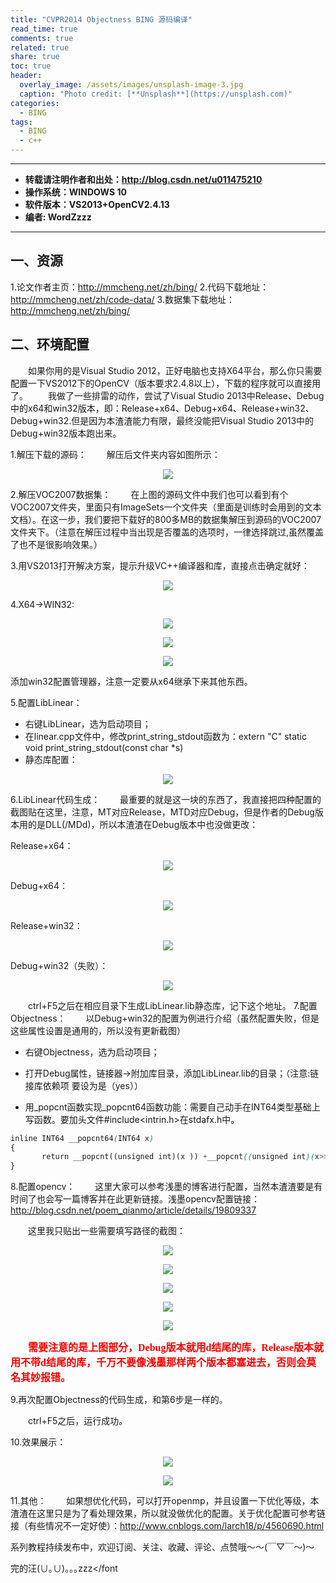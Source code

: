 ```yaml
---
title: "CVPR2014 Objectness BING 源码编译"
read_time: true
comments: true
related: true
share: true
toc: true
header:
  overlay_image: /assets/images/unsplash-image-3.jpg
  caption: "Photo credit: [**Unsplash**](https://unsplash.com)"
categories:
  - BING
tags:
  - BING
  - c++
---
```

----------

- **转载请注明作者和出处：http://blog.csdn.net/u011475210**
- **操作系统：WINDOWS 10**
- **软件版本：VS2013+OpenCV2.4.13**
- **编者: WordZzzz**

----------

## 一、资源

1.论文作者主页：http://mmcheng.net/zh/bing/
2.代码下载地址：http://mmcheng.net/zh/code-data/
3.数据集下载地址：http://mmcheng.net/zh/bing/

## 二、环境配置

&emsp;&emsp;如果你用的是Visual Studio 2012，正好电脑也支持X64平台，那么你只需要配置一下VS2012下的OpenCV（版本要求2.4.8以上），下载的程序就可以直接用了。
&emsp;&emsp;我做了一些排雷的动作，尝试了Visual Studio 2013中Release、Debug中的x64和win32版本，即：Release+x64、Debug+x64、Release+win32、Debug+win32.但是因为本渣渣能力有限，最终没能把Visual Studio 2013中的Debug+win32版本跑出来。

1.解压下载的源码：
&emsp;&emsp;解压后文件夹内容如图所示：

<p></p>
<div align=center><img src="http://img.blog.csdn.net/20170903110934676?watermark/2/text/aHR0cDovL2Jsb2cuY3Nkbi5uZXQvdTAxMTQ3NTIxMA==/font/5a6L5L2T/fontsize/400/fill/I0JBQkFCMA==/dissolve/70/gravity/SouthEast"/></div>
<p></p>

2.解压VOC2007数据集：
&emsp;&emsp;在上图的源码文件中我们也可以看到有个VOC2007文件夹，里面只有ImageSets一个文件夹（里面是训练时会用到的文本文档）。在这一步，我们要把下载好的800多MB的数据集解压到源码的VOC2007文件夹下。（注意在解压过程中当出现是否覆盖的选项时，一律选择跳过,虽然覆盖了也不是很影响效果。）

3.用VS2013打开解决方案，提示升级VC++编译器和库，直接点击确定就好：

<p></p>
<div align=center><img src="http://img.blog.csdn.net/20170903111124791?watermark/2/text/aHR0cDovL2Jsb2cuY3Nkbi5uZXQvdTAxMTQ3NTIxMA==/font/5a6L5L2T/fontsize/400/fill/I0JBQkFCMA==/dissolve/70/gravity/SouthEast"/></div>
<p></p>

4.X64->WIN32:

<p></p>
<div align=center><img src="http://img.blog.csdn.net/20170903111218240?watermark/2/text/aHR0cDovL2Jsb2cuY3Nkbi5uZXQvdTAxMTQ3NTIxMA==/font/5a6L5L2T/fontsize/400/fill/I0JBQkFCMA==/dissolve/70/gravity/SouthEast"/></div>
<p></p>

<p></p>
<div align=center><img src="http://img.blog.csdn.net/20170903111248523?watermark/2/text/aHR0cDovL2Jsb2cuY3Nkbi5uZXQvdTAxMTQ3NTIxMA==/font/5a6L5L2T/fontsize/400/fill/I0JBQkFCMA==/dissolve/70/gravity/SouthEast"/></div>
<p></p>

<p></p>
<div align=center><img src="http://img.blog.csdn.net/20170903111311467?watermark/2/text/aHR0cDovL2Jsb2cuY3Nkbi5uZXQvdTAxMTQ3NTIxMA==/font/5a6L5L2T/fontsize/400/fill/I0JBQkFCMA==/dissolve/70/gravity/SouthEast"/></div>
<p></p>

添加win32配置管理器，注意一定要从x64继承下来其他东西。

5.配置LibLinear：
- 右键LibLinear，选为启动项目；
- 在linear.cpp文件中，修改print_string_stdout函数为：extern "C" static void print_string_stdout(const char *s)
- 静态库配置：

<p></p>
<div align=center><img src="http://img.blog.csdn.net/20170903111729176?watermark/2/text/aHR0cDovL2Jsb2cuY3Nkbi5uZXQvdTAxMTQ3NTIxMA==/font/5a6L5L2T/fontsize/400/fill/I0JBQkFCMA==/dissolve/70/gravity/SouthEast"/></div>
<p></p>

6.LibLinear代码生成：
&emsp;&emsp;最重要的就是这一块的东西了，我直接把四种配置的截图贴在这里，注意，MT对应Release，MTD对应Debug，但是作者的Debug版本用的是DLL(/MDd)，所以本渣渣在Debug版本中也没做更改：

Release+x64：

<p></p>
<div align=center><img src="http://img.blog.csdn.net/20170903111535986?watermark/2/text/aHR0cDovL2Jsb2cuY3Nkbi5uZXQvdTAxMTQ3NTIxMA==/font/5a6L5L2T/fontsize/400/fill/I0JBQkFCMA==/dissolve/70/gravity/SouthEast"/></div>
<p></p>

Debug+x64：

<p></p>
<div align=center><img src="http://img.blog.csdn.net/20170903111413318?watermark/2/text/aHR0cDovL2Jsb2cuY3Nkbi5uZXQvdTAxMTQ3NTIxMA==/font/5a6L5L2T/fontsize/400/fill/I0JBQkFCMA==/dissolve/70/gravity/SouthEast"/></div>
<p></p>

Release+win32：

<p></p>
<div align=center><img src="http://img.blog.csdn.net/20170903111515044?watermark/2/text/aHR0cDovL2Jsb2cuY3Nkbi5uZXQvdTAxMTQ3NTIxMA==/font/5a6L5L2T/fontsize/400/fill/I0JBQkFCMA==/dissolve/70/gravity/SouthEast"/></div>
<p></p>

Debug+win32（失败）：

<p></p>
<div align=center><img src="http://img.blog.csdn.net/20170903111445504?watermark/2/text/aHR0cDovL2Jsb2cuY3Nkbi5uZXQvdTAxMTQ3NTIxMA==/font/5a6L5L2T/fontsize/400/fill/I0JBQkFCMA==/dissolve/70/gravity/SouthEast"/></div>
<p></p>


&emsp;&emsp;ctrl+F5之后在相应目录下生成LibLinear.lib静态库，记下这个地址。
7.配置Objectness：
&emsp;&emsp;以Debug+win32的配置为例进行介绍（虽然配置失败，但是这些属性设置是通用的，所以没有更新截图）

- 右键Objectness，选为启动项目；
- 打开Debug属性，链接器->附加库目录，添加LibLinear.lib的目录；（注意:链接库依赖项 要设为是（yes））

- 用_popcnt函数实现_popcnt64函数功能：需要自己动手在INT64类型基础上写函数。要加头文件#include<intrin.h>在stdafx.h中。
```css
inline INT64 __popcnt64(INT64 x)
{
       return __popcnt((unsigned int)(x )) +__popcnt((unsigned int)(x>> 32));
}
```

8.配置opencv：
&emsp;&emsp;这里大家可以参考浅墨的博客进行配置，当然本渣渣要是有时间了也会写一篇博客并在此更新链接。浅墨opencv配置链接：
http://blog.csdn.net/poem_qianmo/article/details/19809337

&emsp;&emsp;这里我只贴出一些需要填写路径的截图：

<p></p>
<div align=center><img src="http://img.blog.csdn.net/20170903150731185?watermark/2/text/aHR0cDovL2Jsb2cuY3Nkbi5uZXQvdTAxMTQ3NTIxMA==/font/5a6L5L2T/fontsize/400/fill/I0JBQkFCMA==/dissolve/70/gravity/SouthEast"/></div>
<p></p>

<p></p>
<div align=center><img src="http://img.blog.csdn.net/20170903150751508?watermark/2/text/aHR0cDovL2Jsb2cuY3Nkbi5uZXQvdTAxMTQ3NTIxMA==/font/5a6L5L2T/fontsize/400/fill/I0JBQkFCMA==/dissolve/70/gravity/SouthEast"/></div>
<p></p>

<p></p>
<div align=center><img src="http://img.blog.csdn.net/20170903150810256?watermark/2/text/aHR0cDovL2Jsb2cuY3Nkbi5uZXQvdTAxMTQ3NTIxMA==/font/5a6L5L2T/fontsize/400/fill/I0JBQkFCMA==/dissolve/70/gravity/SouthEast"/></div>
<p></p>

<p></p>
<div align=center><img src="http://img.blog.csdn.net/20170903150831273?watermark/2/text/aHR0cDovL2Jsb2cuY3Nkbi5uZXQvdTAxMTQ3NTIxMA==/font/5a6L5L2T/fontsize/400/fill/I0JBQkFCMA==/dissolve/70/gravity/SouthEast"/></div>
<p></p>

<p></p>
<div align=center><img src="http://img.blog.csdn.net/20170903150858382?watermark/2/text/aHR0cDovL2Jsb2cuY3Nkbi5uZXQvdTAxMTQ3NTIxMA==/font/5a6L5L2T/fontsize/400/fill/I0JBQkFCMA==/dissolve/70/gravity/SouthEast"/></div>
<p></p>

&emsp;&emsp;**<font color="red" size=3 face="仿宋">需要注意的是上图部分，Debug版本就用d结尾的库，Release版本就用不带d结尾的库，千万不要像浅墨那样两个版本都塞进去，否则会莫名其妙报错。</font>**

9.再次配置Objectness的代码生成，和第6步是一样的。

&emsp;&emsp;ctrl+F5之后，运行成功。

10.效果展示：

<p></p>
<div align=center><img src="http://img.blog.csdn.net/20170903151152107?watermark/2/text/aHR0cDovL2Jsb2cuY3Nkbi5uZXQvdTAxMTQ3NTIxMA==/font/5a6L5L2T/fontsize/400/fill/I0JBQkFCMA==/dissolve/70/gravity/SouthEast" /></div>
<p></p>

<p></p>
<div align=center><img src="http://img.blog.csdn.net/20170903151223762?watermark/2/text/aHR0cDovL2Jsb2cuY3Nkbi5uZXQvdTAxMTQ3NTIxMA==/font/5a6L5L2T/fontsize/400/fill/I0JBQkFCMA==/dissolve/70/gravity/SouthEast"/></div>
<p></p>

11.其他：
&emsp;&emsp;如果想优化代码，可以打开openmp，并且设置一下优化等级，本渣渣在这里只是为了看处理效果，所以就没做优化的配置。关于优化配置可参考链接（有些情况不一定好使）：http://www.cnblogs.com/larch18/p/4560690.html

系列教程持续发布中，欢迎订阅、关注、收藏、评论、点赞哦～～(￣▽￣～)～

完的汪(∪｡∪)｡｡｡zzz</font
